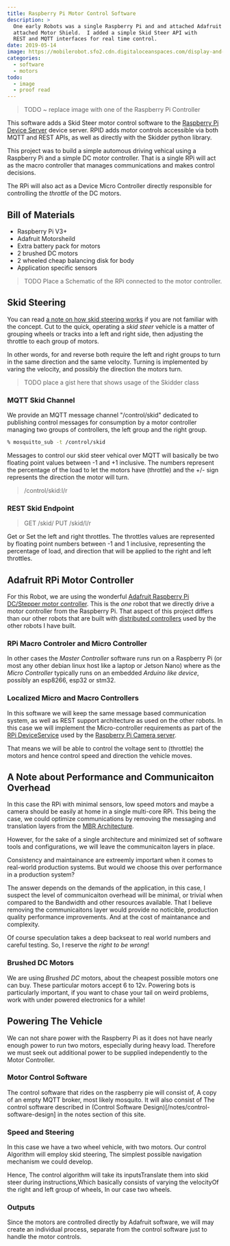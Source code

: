 ```yaml
---
title: Raspberry Pi Motor Control Software
description: >
  One early Robots was a single Raspberry Pi and and attached Adafruit
  attached Motor Shield.  I added a simple Skid Steer API with
  REST and MQTT interfaces for real time control.
date: 2019-05-14
image: https://mobilerobot.sfo2.cdn.digitaloceanspaces.com/display-and-motors.jpg
categories:
  - software
  - motors
todo: 
  - image
  - proof read
---
```


> TODO ~ replace image with one of the Raspberry Pi Controller

This software adds a Skid Steer motor control software to the
[Raspberry Pi Device Server](http://github.com/mobilerobot-io/rpid)
device server.  RPID adds motor controls accessible via both MQTT and
REST APIs, as well as directly with the Skidder python library.
<!--more-->

This project was to build a simple automous driving vehical using a
Raspberry Pi and a simple DC motor controller.  That is a single RPi
will act as the macro controller that manages communications and makes
control decisions.  

The RPi will also act as a Device Micro Controller directly
responsible for controlling the _throttle_ of the DC motors.

## Bill of Materials

- Raspberry Pi V3+
- Adafruit Motorsheild
- Extra battery pack for motors
- 2 brushed DC motors
- 2 wheeled cheap balancing disk for body 
- Application specific sensors

> TODO Place a Schematic of the RPi connected to the motor
> controller. 

## Skid Steering

You can read [a note on how skid steering works](/notes/skid-steering)
if you are not familiar with the concept.  Cut to the quick, operating
a _skid steer_ vehicle is a matter of grouping wheels or tracks into a
left and right side, then adjusting the throttle to each group of
motors. 

In other words, for and reverse both require the left and right groups
to turn in the same direction and the same velocity.  Turning is
implemented by varing the velocity, and possibly the direction the
motors turn.

> TODO place a gist here that shows usage of the Skidder class

### MQTT Skid Channel

We provide an MQTT message channel "/control/skid" dedicated to
publishing control messages for consumption by a motor controller
managing two groups of controllers, the left group and the right group.

```bash
% mosquitto_sub -t /control/skid 
```

Messages to control our skid steer vehical over MQTT will basically be
two floating point values between -1 and +1 inclusive.  The numbers
represent the percentage of the load to let the motors have (throttle)
and the +/- sign represents the direction the motor will turn.

> /control/skid:l/r

### REST Skid Endpoint

> GET /skid/
> PUT /skid/l/r

Get or Set the left and right throttles.  The throttles values are 
represented by floating point numbers between -1 and 1 inclusive,
representing the percentage of load, and direction that will be
applied to the right and left throttles.

## Adafruit RPi Motor Controller

For this Robot, we are using the wonderful [Adafruit Raspberry Pi
DC/Stepper motor controller](http://adafruit.com/todo). This is the
_one_ robot that we directly drive a motor controller from the
Raspberry Pi.  That aspect of this project differs than our other
robots that are built with 
[distributed controllers](/notes/distributed-controllers) used by the
other robots I have built.  

### RPi Macro Controler and Micro Controller

In other cases the _Master Controller_ software runs run on a
Raspberry Pi (or most any other debian linux host like a laptop or
Jetson Nano) where as the _Micro Controller_ typically runs on an
embedded _Arduino like device_, possibly an esp8266, esp32 or stm32.

### Localized Micro and Macro Controllers

In this software we will keep the same message based communication
system, as well as REST support architecture as used on the other
robots.  In this case we will implement the Micro-controller
requirements as part of the [RPi DeviceService](/todo) used by the
[Raspberry Pi Camera server](/todo).

That means we will be able to control the voltage sent to (throttle)
the motors and hence control speed and direction the vehicle moves.


## A Note about Performance and Communicaiton Overhead

In this case the RPi with minimal sensors, low speed motors and maybe
a camera should be easily at home in a single multi-core RPi.  This
being the case, we could optimize communications by removing the
messaging and translation layers from the 
[MBR Architecture](/mobile-robot-architecture).  

However, for the sake of a single architecture and minimized set of
software tools and configurations, we will leave the communicaiton
layers in place.

Consistency and maintainance are extreemly important when it comes to
real-world production systems. But would we choose this over
performance in a production system?

The answer depends on the demands of the application, in this case, I
suspect the level of communicaiton overhead will be minimal, or
trivial when compared to the Bandwidth and other resources available.
That I believe removing the communicaitons layer would provide no
noticible, production quality performance improvements.  And at the
cost of maintanance and complexity. 

Of course speculation takes a deep backseat to real world numbers and
careful testing.  So, I reserve the _right to be wrong_!

### Brushed DC Motors

We are using _Brushed DC_ motors, about the cheapest possible motors
one can buy.  These particular motors accept 6 to 12v.  Powering bots
is particularly important, if you want to chase your tail on weird
problems, work with under powered electronics for a while!

## Powering The Vehicle

We can not share power with the Raspberry Pi as it does not have
nearly enough power to run two motors, especially during heavy load.
Therefore we must seek out additional power to be supplied
independently to the Motor Controller.

### Motor Control Software 

The control software that rides on the raspberry pie will consist of,
A copy of an empty MQTT broker, most likely mosquito. It will also
consist of The control software described in (Control Software
Design)[/notes/control-software-design] in the notes section of this
site. 

### Speed and Steering

In this case we have a two wheel vehicle, with two motors. Our control
Algorithm will employ skid steering, The simplest possible navigation
mechanism we could develop.

Hence, The control algorithm will take its inputsTranslate them into
skid steer during instructions,Which basically consists of varying the
velocityOf the right and left group of wheels, In our case two
wheels. 

### Outputs

Since the motors are controlled directly by Adafruit software, we will
may create an individual process, separate from the control software
just to handle the motor controls.
